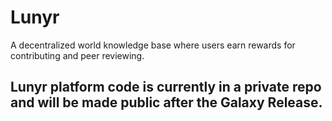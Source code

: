# Lunyr
A decentralized world knowledge base where users earn rewards for contributing and peer reviewing.

## Lunyr platform code is currently in a private repo and will be made public after the Galaxy Release.
